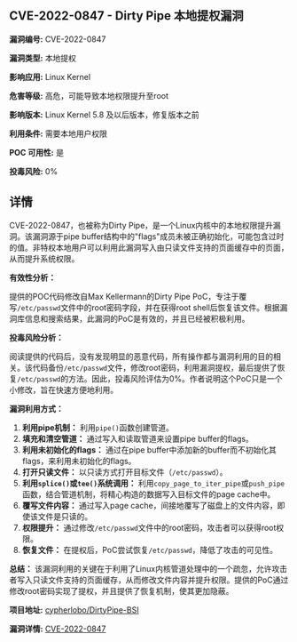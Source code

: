 ## CVE-2022-0847 - Dirty Pipe 本地提权漏洞

**漏洞编号:** CVE-2022-0847

**漏洞类型:** 本地提权

**影响应用:** Linux Kernel

**危害等级:** 高危，可能导致本地权限提升至root

**影响版本:** Linux Kernel 5.8 及以后版本，修复版本之前

**利用条件:** 需要本地用户权限

**POC 可用性:** 是

**投毒风险:** 0%

## 详情

CVE-2022-0847，也被称为Dirty Pipe，是一个Linux内核中的本地权限提升漏洞。该漏洞源于pipe buffer结构中的"flags"成员未被正确初始化，可能包含过时的值。非特权本地用户可以利用此漏洞写入由只读文件支持的页面缓存中的页面，从而提升系统权限。

**有效性分析：**

提供的POC代码修改自Max Kellermann的Dirty Pipe PoC，专注于覆写`/etc/passwd`文件中的root密码字段，并在获得root shell后恢复该文件。根据漏洞库信息和搜索结果，此漏洞的PoC是有效的，并且已经被积极利用。

**投毒风险分析：**

阅读提供的代码后，没有发现明显的恶意代码，所有操作都与漏洞利用的目的相关。该代码备份`/etc/passwd`文件，修改root密码，利用漏洞提权，最后提供了恢复`/etc/passwd`的方法。因此，投毒风险评估为0%。作者说明这个PoC只是一个小修改，旨在快速方便地利用。

**漏洞利用方式：**

1.  **利用pipe机制：**  利用`pipe()`函数创建管道。
2.  **填充和清空管道：**  通过写入和读取管道来设置pipe buffer的flags。
3.  **利用未初始化的flags：**  通过在pipe buffer中添加新的buffer而不初始化其flags，来利用未初始化的flags。
4.  **打开只读文件：**  以只读方式打开目标文件（`/etc/passwd`）。
5.  **利用`splice()`或`tee()`系统调用：**  利用`copy_page_to_iter_pipe`或`push_pipe`函数，结合管道机制，将精心构造的数据写入目标文件的page cache中。
6.  **覆写文件内容：**  通过写入page cache，间接地覆写了磁盘上的文件内容，即使该文件是只读的。
7.  **权限提升：**  通过修改`/etc/passwd`文件中的root密码，攻击者可以获得root权限。
8.  **恢复文件：**  在提权后，PoC尝试恢复`/etc/passwd`，降低了攻击的可见性。

**总结：**  该漏洞利用的关键在于利用了Linux内核管道处理中的一个疏忽，允许攻击者写入只读文件支持的页面缓存，从而修改文件内容并提升权限。提供的PoC通过修改root密码实现了提权，并且提供了恢复机制，使其更加隐蔽。

**项目地址:** [cypherlobo/DirtyPipe-BSI](https://github.com/cypherlobo/DirtyPipe-BSI)

**漏洞详情:** [CVE-2022-0847](https://nvd.nist.gov/vuln/detail/CVE-2022-0847)